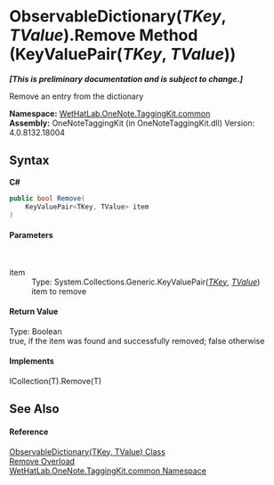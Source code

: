 # ObservableDictionary(*TKey*, *TValue*).Remove Method (KeyValuePair(*TKey*, *TValue*))
 _**\[This is preliminary documentation and is subject to change.\]**_

Remove an entry from the dictionary

**Namespace:**&nbsp;<a href="bcdbab9c-63d1-48a4-6937-af53fb8d9a55">WetHatLab.OneNote.TaggingKit.common</a><br />**Assembly:**&nbsp;OneNoteTaggingKit (in OneNoteTaggingKit.dll) Version: 4.0.8132.18004

## Syntax

**C#**<br />
``` C#
public bool Remove(
	KeyValuePair<TKey, TValue> item
)
```


#### Parameters
&nbsp;<dl><dt>item</dt><dd>Type: System.Collections.Generic.KeyValuePair(<a href="b95e4b9e-1bee-ddc0-1db7-61a35069e23a">*TKey*</a>, <a href="b95e4b9e-1bee-ddc0-1db7-61a35069e23a">*TValue*</a>)<br />item to remove</dd></dl>

#### Return Value
Type: Boolean<br />true, if the item was found and successfully removed; false otherwise

#### Implements
ICollection(T).Remove(T)<br />

## See Also


#### Reference
<a href="b95e4b9e-1bee-ddc0-1db7-61a35069e23a">ObservableDictionary(TKey, TValue) Class</a><br /><a href="0c765d1d-c96b-7ce1-04d6-b2eee0ce395c">Remove Overload</a><br /><a href="bcdbab9c-63d1-48a4-6937-af53fb8d9a55">WetHatLab.OneNote.TaggingKit.common Namespace</a><br />